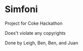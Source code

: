 Simfoni
=====

Project for Coke Hackathon

Does't violate any copyrights

Done by Leigh, Ben, Ben, and Juan

